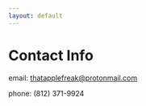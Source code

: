 ```yaml
---
layout: default
---
```


# Contact Info

email: [thatapplefreak@protonmail.com](thatapplefreak@protonmail.com)

phone: (812) 371-9924